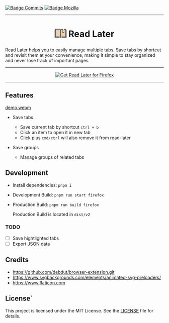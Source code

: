 [![Badge Commits]][Commit Rate]
[![Badge Mozilla]][Mozilla]

***

<h1 align="center">
<sub>
<img src="https://raw.githubusercontent.com/longnghia/read-later/main/public/icon-128.png" height="38" width="38">
</sub>
Read Later
</h1>

Read Later helps you to easily manage multiple tabs.
Save tabs by shortcut and revisit them at your convenience, making it simple to stay organized and never lose track of important pages.

***

<p align="center">
<a href="https://addons.mozilla.org/en-US/firefox/addon/read-it-later/"><img src="https://github.com/user-attachments/assets/a89c4124-119a-4147-822d-23ac1e831d18" alt="Get Read Later for Firefox"></a>
</p>

***

## Features

[demo.webm](https://github.com/user-attachments/assets/577d4ba1-2979-4b23-9cc9-8e0e521612ba)

- Save tabs
  - Save current tab by shortcut `ctrl + b`
  - Click an item to open it in new tab
  - Click plus `cmd/ctrl` will also remove it from read-later

- Save groups
  - Manage groups of related tabs

## Development

- Install dependencies: `pnpm i`
- Development Build: `pnpm run start firefox`
- Production Build: `pnpm run build firefox`

  Production Build is located in `dist/v2`

### TODO

- [ ] Save hightlighted tabs
- [ ] Export JSON data

## Credits

- <https://github.com/debdut/browser-extension.git>
- <https://www.svgbackgrounds.com/elements/animated-svg-preloaders/>
- <https://www.flaticon.com>

## License`

This project is licensed under the MIT License. See the [LICENSE](LICENSE) file for details.

<!---------------------------------[ Internal ]-------------------------------->

[Commit Rate]: https://github.com/longnghia/read-later/commits/main
[Mozilla]: https://addons.mozilla.org/addon/read-it-later/

<!----------------------------------[ Badges ]--------------------------------->

[Badge Commits]: https://img.shields.io/github/commit-activity/m/longnghia/read-later?label=Commits
[Badge Mozilla]: https://img.shields.io/amo/rating/read-it-later?label=Firefox

